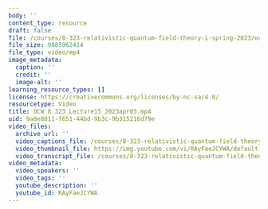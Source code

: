 ```yaml
---
body: ''
content_type: resource
draft: false
file: /courses/8-323-relativistic-quantum-field-theory-i-spring-2023/ocw_8323_lecture15_2023apr03_360p_16_9.mp4
file_size: 9885962414
file_type: video/mp4
image_metadata:
  caption: ''
  credit: ''
  image-alt: ''
learning_resource_types: []
license: https://creativecommons.org/licenses/by-nc-sa/4.0/
resourcetype: Video
title: OCW_8.323_Lecture15_2023apr03.mp4
uid: 9a8e8811-f651-44bd-9b3c-9b315216d79e
video_files:
  archive_url: ''
  video_captions_file: /courses/8-323-relativistic-quantum-field-theory-i-spring-2023/1hdMv_QPfPys1IAoPag5eyQ33AAoai1qD_transcript.webvtt
  video_thumbnail_file: https://img.youtube.com/vi/RAyFaeJCYWA/default.jpg
  video_transcript_file: /courses/8-323-relativistic-quantum-field-theory-i-spring-2023/1hdMv_QPfPys1IAoPag5eyQ33AAoai1qD_transcript.pdf
video_metadata:
  video_speakers: ''
  video_tags: ''
  youtube_description: ''
  youtube_id: RAyFaeJCYWA
---
```

